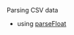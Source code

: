 Parsing CSV data

 * using [parseFloat](https://developer.mozilla.org/en-US/docs/Web/JavaScript/Reference/Global_Objects/parseFloat)
